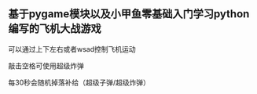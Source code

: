 基于pygame模块以及小甲鱼零基础入门学习python编写的飞机大战游戏
----------------------------------

可以通过上下左右或者wsad控制飞机运动

敲击空格可使用超级炸弹

每30秒会随机掉落补给（超级子弹/超级炸弹）
